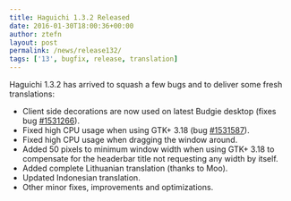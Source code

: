 ```yaml
---
title: Haguichi 1.3.2 Released
date: 2016-01-30T18:00:36+00:00
author: ztefn
layout: post
permalink: /news/release132/
tags: ['13', bugfix, release, translation]
---
```

Haguichi 1.3.2 has arrived to squash a few bugs and to deliver some fresh translations:

  * Client side decorations are now used on latest Budgie desktop (fixes bug <a href="https://bugs.launchpad.net/haguichi/+bug/1531266" target="_blank">#1531266</a>).
  * Fixed high CPU usage when using GTK+ 3.18 (bug <a href="https://bugs.launchpad.net/haguichi/+bug/1531587" target="_blank">#1531587</a>).
  * Fixed high CPU usage when dragging the window around.
  * Added 50 pixels to minimum window width when using GTK+ 3.18 to compensate for the headerbar title not requesting any width by itself.
  * Added complete Lithuanian translation (thanks to Moo).
  * Updated Indonesian translation.
  * Other minor fixes, improvements and optimizations.
